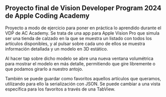 ## Proyecto final de Vision Developer Program 2024 de Apple Coding Academy

Proyecto a modo de ejercicio para poner en práctica lo aprendido durante el VDP de AC Academy.
Se trata de una app para Apple Vision Pro que simula ser una tienda de calzado en la que se muestra un listado con todos los artículos disponibles, y al pulsar sobre cada uno de ellos se muestra información detallada y un modelo en 3D estático.

Al hacer tap sobre dicho modelo se abre una nueva ventana volumétrica para mostrar el modelo en más detalle, permitiendo que gire libremente o que podamos girarlo a nuestro antojo.

También se puede guardar como favoritos aquellos artículos que queramos, utilizando para ello la serialización con JSON. Se puede cambiar a una vista específica para los favoritos a través de una TabView.
